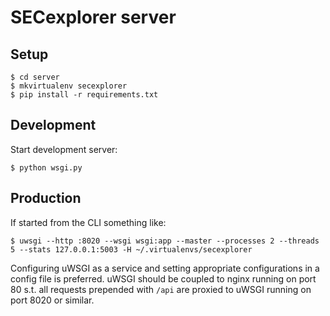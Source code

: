 SECexplorer server
============

Setup
-----

    $ cd server
    $ mkvirtualenv secexplorer
    $ pip install -r requirements.txt

Development
-----------

Start development server:

    $ python wsgi.py

Production
----------

If started from the CLI something like:

    $ uwsgi --http :8020 --wsgi wsgi:app --master --processes 2 --threads 5 --stats 127.0.0.1:5003 -H ~/.virtualenvs/secexplorer

Configuring uWSGI as a service and setting appropriate configurations in a
config file is preferred. 
uWSGI should be coupled to nginx running on port 80 s.t. all requests prepended
with `/api` are proxied to uWSGI running on port 8020 or similar.
